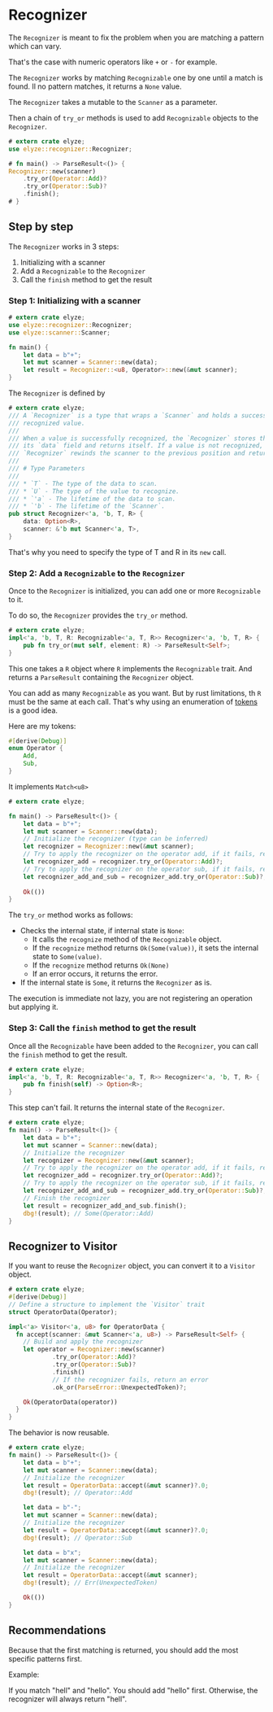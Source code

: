 # Recognizer

The `Recognizer` is meant to fix the problem when you are matching a pattern which can vary.

That's the case with numeric operators like `+` or `-` for example.

The `Recognizer` works by matching `Recognizable` one by one until a match is found. Il no pattern matches, it returns
a `None` value.

The `Recognizer` takes a mutable to the `Scanner` as a parameter.

Then a chain of `try_or` methods is used to add `Recognizable` objects to the `Recognizer`.

```rust
# extern crate elyze;
use elyze::recognizer::Recognizer;

# fn main() -> ParseResult<()> { 
Recognizer::new(scanner)
    .try_or(Operator::Add)?
    .try_or(Operator::Sub)?
    .finish();
# }
```

## Step by step

The `Recognizer` works in 3 steps:
1. Initializing with a scanner
2. Add a `Recognizable` to the `Recognizer`
3. Call the `finish` method to get the result


### Step 1: Initializing with a scanner

```rust
# extern crate elyze;
use elyze::recognizer::Recognizer;
use elyze::scanner::Scanner;

fn main() {
    let data = b"+";
    let mut scanner = Scanner::new(data);
    let result = Recognizer::<u8, Operator>::new(&mut scanner);
}
```

The `Recognizer` is defined by 

```rust
# extern crate elyze;
/// A `Recognizer` is a type that wraps a `Scanner` and holds a successfully
/// recognized value.
///
/// When a value is successfully recognized, the `Recognizer` stores the value in
/// its `data` field and returns itself. If a value is not recognized, the
/// `Recognizer` rewinds the scanner to the previous position and returns itself.
///
/// # Type Parameters
///
/// * `T` - The type of the data to scan.
/// * `U` - The type of the value to recognize.
/// * `'a` - The lifetime of the data to scan.
/// * `'b` - The lifetime of the `Scanner`.
pub struct Recognizer<'a, 'b, T, R> {
    data: Option<R>,
    scanner: &'b mut Scanner<'a, T>,
}
```

That's why you need to specify the type of T and R in its `new` call.

### Step 2: Add a `Recognizable` to the `Recognizer`

Once to the `Recognizer` is initialized, you can add one or more `Recognizable` to it.

To do so, the `Recognizer` provides the `try_or` method.

```rust
# extern crate elyze;
impl<'a, 'b, T, R: Recognizable<'a, T, R>> Recognizer<'a, 'b, T, R> {
    pub fn try_or(mut self, element: R) -> ParseResult<Self>;
}
```

This one takes a `R` object where `R` implements the `Recognizable` trait. And returns a `ParseResult` containing the 
`Recognizer` object.

You can add as many `Recognizable` as you want. But by rust limitations, th `R` must be the same at each call. That's why
using an enumeration of [tokens](tokens.html) is a good idea.

Here are my tokens:

```rust
#[derive(Debug)]
enum Operator {
    Add,
    Sub,
}
```

It implements `Match<u8>`

```rust
# extern crate elyze;

fn main() -> ParseResult<()> {
    let data = b"+";
    let mut scanner = Scanner::new(data);
    // Initialize the recognizer (type can be inferred)
    let recognizer = Recognizer::new(&mut scanner);
    // Try to apply the recognizer on the operator add, if it fails, return an error
    let recognizer_add = recognizer.try_or(Operator::Add)?;
    // Try to apply the recognizer on the operator sub, if it fails, return an error
    let recognizer_add_and_sub = recognizer_add.try_or(Operator::Sub)?;
    
    Ok(())
}
```

The `try_or` method works as follows:
- Checks the internal state, if internal state is `None`:
  - It calls the `recognize` method of the `Recognizable` object.
  - If the `recognize` method returns `Ok(Some(value))`, it sets the internal state to `Some(value)`.
  - If the `recognize` method returns `Ok(None)`
  - If an error occurs, it returns the error.
- If the internal state is `Some`, it returns the `Recognizer` as is.

The execution is immediate not lazy, you are not registering an operation but applying it.

### Step 3: Call the `finish` method to get the result

Once all the `Recognizable` have been added to the `Recognizer`, you can call the `finish` method to get the result.

```rust
# extern crate elyze;
impl<'a, 'b, T, R: Recognizable<'a, T, R>> Recognizer<'a, 'b, T, R> {
    pub fn finish(self) -> Option<R>;
}
```

This step can't fail. It returns the internal state of the `Recognizer`.

```rust
# extern crate elyze;
fn main() -> ParseResult<()> {
    let data = b"+";
    let mut scanner = Scanner::new(data);
    // Initialize the recognizer
    let recognizer = Recognizer::new(&mut scanner);
    // Try to apply the recognizer on the operator add, if it fails, return an error
    let recognizer_add = recognizer.try_or(Operator::Add)?;
    // Try to apply the recognizer on the operator sub, if it fails, return an error
    let recognizer_add_and_sub = recognizer_add.try_or(Operator::Sub)?;
    // Finish the recognizer
    let result = recognizer_add_and_sub.finish();
    dbg!(result); // Some(Operator::Add)
}
```

## Recognizer to Visitor

If you want to reuse the `Recognizer` object, you can convert it to a `Visitor` object.

```rust
# extern crate elyze;
#[derive(Debug)]
// Define a structure to implement the `Visitor` trait
struct OperatorData(Operator);

impl<'a> Visitor<'a, u8> for OperatorData {
  fn accept(scanner: &mut Scanner<'a, u8>) -> ParseResult<Self> {
    // Build and apply the recognizer
    let operator = Recognizer::new(scanner)
            .try_or(Operator::Add)?
            .try_or(Operator::Sub)?
            .finish()
            // If the recognizer fails, return an error
            .ok_or(ParseError::UnexpectedToken)?;

    Ok(OperatorData(operator))
  }
}
```

The behavior is now reusable.

```rust
# extern crate elyze;
fn main() -> ParseResult<()> {
    let data = b"+";
    let mut scanner = Scanner::new(data);
    // Initialize the recognizer
    let result = OperatorData::accept(&mut scanner)?.0;
    dbg!(result); // Operator::Add

    let data = b"-";
    let mut scanner = Scanner::new(data);
    // Initialize the recognizer
    let result = OperatorData::accept(&mut scanner)?.0;
    dbg!(result); // Operator::Sub

    let data = b"x";
    let mut scanner = Scanner::new(data);
    // Initialize the recognizer
    let result = OperatorData::accept(&mut scanner);
    dbg!(result); // Err(UnexpectedToken)

    Ok(())
}
```

## Recommendations

Because that the first matching is returned, you should add the most specific patterns first.

Example:

If you match "hell" and "hello". You should add "hello" first. Otherwise, the recognizer will always return "hell".